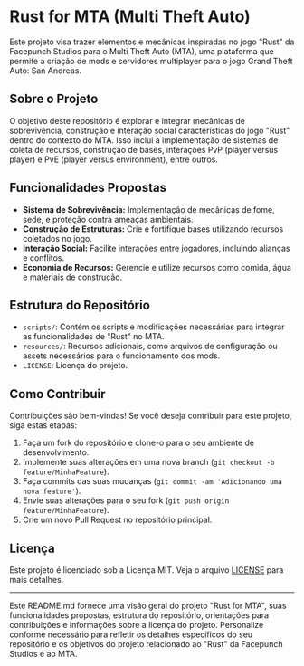 # Rust for MTA (Multi Theft Auto)

Este projeto visa trazer elementos e mecânicas inspiradas no jogo "Rust" da Facepunch Studios para o Multi Theft Auto (MTA), uma plataforma que permite a criação de mods e servidores multiplayer para o jogo Grand Theft Auto: San Andreas.

## Sobre o Projeto

O objetivo deste repositório é explorar e integrar mecânicas de sobrevivência, construção e interação social características do jogo "Rust" dentro do contexto do MTA. Isso inclui a implementação de sistemas de coleta de recursos, construção de bases, interações PvP (player versus player) e PvE (player versus environment), entre outros.

## Funcionalidades Propostas

- **Sistema de Sobrevivência:** Implementação de mecânicas de fome, sede, e proteção contra ameaças ambientais.
- **Construção de Estruturas:** Crie e fortifique bases utilizando recursos coletados no jogo.
- **Interação Social:** Facilite interações entre jogadores, incluindo alianças e conflitos.
- **Economia de Recursos:** Gerencie e utilize recursos como comida, água e materiais de construção.

## Estrutura do Repositório

- `scripts/`: Contém os scripts e modificações necessárias para integrar as funcionalidades de "Rust" no MTA.
- `resources/`: Recursos adicionais, como arquivos de configuração ou assets necessários para o funcionamento dos mods.
- `LICENSE`: Licença do projeto.

## Como Contribuir

Contribuições são bem-vindas! Se você deseja contribuir para este projeto, siga estas etapas:

1. Faça um fork do repositório e clone-o para o seu ambiente de desenvolvimento.
2. Implemente suas alterações em uma nova branch (`git checkout -b feature/MinhaFeature`).
3. Faça commits das suas mudanças (`git commit -am 'Adicionando uma nova feature'`).
4. Envie suas alterações para o seu fork (`git push origin feature/MinhaFeature`).
5. Crie um novo Pull Request no repositório principal.

## Licença

Este projeto é licenciado sob a Licença MIT. Veja o arquivo [LICENSE](LICENSE) para mais detalhes.

---

Este README.md fornece uma visão geral do projeto "Rust for MTA", suas funcionalidades propostas, estrutura do repositório, orientações para contribuições e informações sobre a licença do projeto. Personalize conforme necessário para refletir os detalhes específicos do seu repositório e os objetivos do projeto relacionado ao "Rust" da Facepunch Studios e ao MTA.
